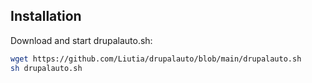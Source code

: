 ## Installation

Download and start drupalauto.sh:
```bash
wget https://github.com/Liutia/drupalauto/blob/main/drupalauto.sh
sh drupalauto.sh
```
